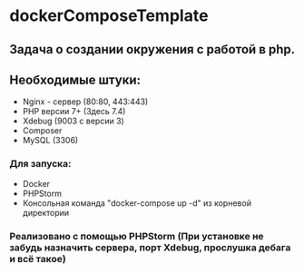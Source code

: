 # dockerComposeTemplate

## Задача о создании окружения с работой в php. 
## Необходимые штуки:
- Nginx - сервер (80:80, 443:443)
- PHP версии 7+ (Здесь 7.4)
- Xdebug (9003 с версии 3) 
- Composer
- MySQL (3306)
### Для запуска:
- Docker
- PHPStorm
- Консольная команда "docker-compose up -d" из корневой директории

### Реализовано с помощью PHPStorm (При установке не забудь назначить сервера, порт Xdebug, прослушка дебага и всё такое)

